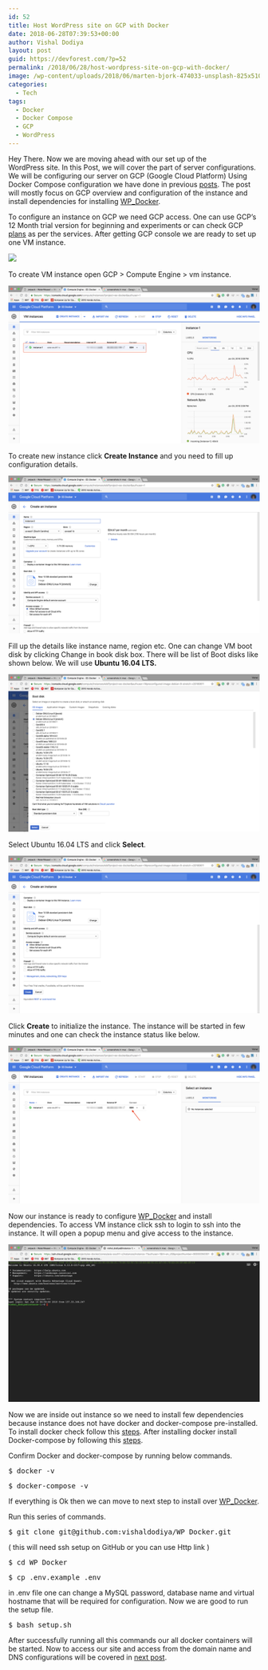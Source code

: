 ```yaml
---
id: 52
title: Host WordPress site on GCP with Docker
date: 2018-06-28T07:39:53+00:00
author: Vishal Dodiya
layout: post
guid: https://devforest.com/?p=52
permalink: /2018/06/28/host-wordpress-site-on-gcp-with-docker/
image: /wp-content/uploads/2018/06/marten-bjork-474033-unsplash-825x510.jpg
categories:
  - Tech
tags:
  - Docker
  - Docker Compose
  - GCP
  - WordPress
---
```

Hey There. Now we are moving ahead with our set up of the WordPress site. In this Post, we will cover the part of server configurations. We will be configuring our server on GCP (Google Cloud Platform) Using Docker Compose configuration we have done in previous [posts](https://devforest.com/2018/06/06/setup-wordpress-site-using-docker-compose/). The post will mostly focus on GCP overview and configuration of the instance and install dependencies for installing [WP_Docker](https://github.com/vishaldodiya/WP_Docker).

To configure an instance on GCP we need GCP access. One can use GCP&#8217;s 12 Month trial version for beginning and experiments or can check GCP [plans](https://cloud.google.com/pricing/list) as per the services. After getting GCP console we are ready to set up one VM instance.

![](/assets/2018/06/Screen-Shot-2018-06-24-at-3.05.52-PM.png)

To create VM instance open GCP > Compute Engine > vm instance.

![](/assets/Screen-Shot-2018-06-24-at-3.06.20-PM.png)

To create new instance click **Create Instance** and you need to fill up configuration details.

![](/assets/Screen-Shot-2018-06-24-at-3.06.37-PM.png)

Fill up the details like instance name, region etc. One can change VM boot disk by clicking Change in book disk box. There will be list of Boot disks like shown below. We will use **Ubuntu 16.04 LTS.**

![](/assets/Screen-Shot-2018-06-24-at-3.06.47-PM.png)

Select Ubuntu 16.04 LTS and click **Select**.

![](/assets/Screen-Shot-2018-06-24-at-3.07.01-PM.png)

Click **Create** to initialize the instance. The instance will be started in few minutes and one can check the instance status like below.

![](/assets/Screen-Shot-2018-06-24-at-3.07.14-PM.png)

Now our instance is ready to configure [WP_Docker](https://github.com/vishaldodiya/WP_Docker) and install dependencies. To access VM instance click ssh to login to ssh into the instance. It will open a popup menu and give access to the instance.

![](/assets/Screen-Shot-2018-06-24-at-3.14.49-PM.png)

Now we are inside out instance so we need to install few dependencies because instance does not have docker and docker-compose pre-installed. To install docker check follow this [steps](https://docs.docker.com/install/linux/docker-ce/ubuntu/#install-using-the-convenience-script). After installing docker install Docker-compose by following this [steps](https://docs.docker.com/compose/install/#install-compose).

Confirm Docker and docker-compose by running below commands.

<pre>$ docker -v</pre>

<pre><span class="s1">$ docker-compose -v
</span></pre>

If everything is Ok then we can move to next step to install over [WP_Docker](https://github.com/vishaldodiya/WP_Docker).

Run this series of commands.

<pre>$ git clone git@github.com:vishaldodiya/WP_Docker.git</pre>

( this will need ssh setup on GitHub or you can use Http link )

<pre>$ cd WP_Docker</pre>

<pre>$ cp .env.example .env</pre>

in .env file one can change a MySQL password, database name and virtual hostname that will be required for configuration. Now we are good to run the setup file.

<pre>$ bash setup.sh</pre>

After successfully running all this commands our all docker containers will be started. Now to access our site and access from the domain name and DNS configurations will be covered in [next post](https://devforest.com/2018/09/02/gcp-instance-dns-configuration-steps/).
